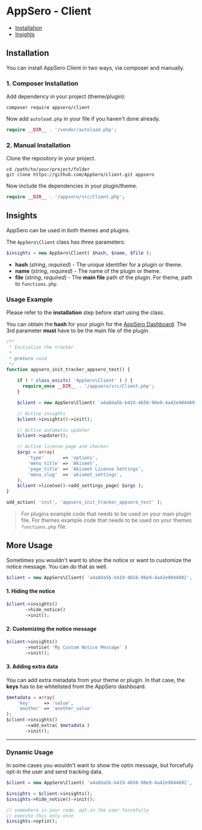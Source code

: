 # AppSero - Client

- [Installation](#installation)
- [Insights](#insights)


## Installation

You can install AppSero Client in two ways, via composer and manually.

### 1. Composer Installation

Add dependency in your project (theme/plugin):

```
composer require appsero/client 
```

Now add `autoload.php` in your file if you haven't done already.

```php
require __DIR__ . '/vendor/autoload.php';
```

### 2. Manual Installation

Clone the repository in your project.

```
cd /path/to/your/project/folder
git clone https://github.com/AppSero/client.git appsero
```

Now include the dependencies in your plugin/theme.

```php
require __DIR__ . '/appsero/src/Client.php';
```

## Insights

AppSero can be used in both themes and plugins.

The `AppSero\Client` class has *three* parameters:

```php
$insights = new AppSero\Client( $hash, $name, $file );
```

- **hash** (*string*, *required*) - The unique identifier for a plugin or theme.
- **name** (*string*, *required*) - The name of the plugin or theme.
- **file** (*string*, *required*) - The **main file** path of the plugin. For theme, path to `functions.php`

### Usage Example

Please refer to the **installation** step before start using the class.

You can obtain the **hash** for your plugin for the [AppSero Dashboard](https://dashboard.appsero.com). The 3rd parameter **must** have to be the main file of the plugin.

```php
/**
 * Initialize the tracker
 *
 * @return void
 */
function appsero_init_tracker_appsero_test() {

    if ( ! class_exists( 'AppSero\Client' ) ) {
      require_once __DIR__ . '/appsero/src/Client.php';
    }

    $client = new AppSero\Client( 'a4a8da5b-b419-4656-98e9-4a42e9044891', 'Akismet', __FILE__ );

    // Active insights
    $client->insights()->init();

    // Active automatic updater
    $client->updater();

    // Active license page and checker
    $args = array(
        'type'       => 'options',
        'menu_title' => 'Akismet',
        'page_title' => 'Akismet License Settings',
        'menu_slug'  => 'akismet_settings',
    );
    $client->license()->add_settings_page( $args );
}

add_action( 'init', 'appsero_init_tracker_appsero_test' );
```

> For plugins example code that needs to be used on your main plugin file.
> For themes example code that needs to be used on your themes `functions.php` file.

## More Usage

Sometimes you wouldn't want to show the notice or want to customize the notice message. You can do that as well.

```php
$client = new AppSero\Client( 'a4a8da5b-b419-4656-98e9-4a42e9044892', 'Twenty Twelve', __FILE__ );
```

#### 1. Hiding the notice

```php
$client->insights()
       ->hide_notice()
       ->init();
```

#### 2. Customizing the notice message

```php
$client->insights()
       ->notice( 'My Custom Notice Message' )
       ->init();
```

#### 3. Adding extra data

You can add extra metadata from your theme or plugin. In that case, the **keys** has to be whitelisted from the AppSero dashboard.

```php
$metadata = array(
    'key'     => 'value',
    'another' => 'another_value'
);
$client->insights()
       ->add_extra( $metadata )
       ->init();
```

---

### Dynamic Usage

In some cases you wouldn't want to show the optin message, but forcefully opt-in the user and send tracking data.

```php
$client = new AppSero\Client( 'a4a8da5b-b419-4656-98e9-4a42e9044892', 'Twenty Twelve', __FILE__ );

$insights = $client->insights();
$insights->hide_notice()->init();

// somewhere in your code, opt-in the user forcefully
// execute this only once
$insights->optin();
```
